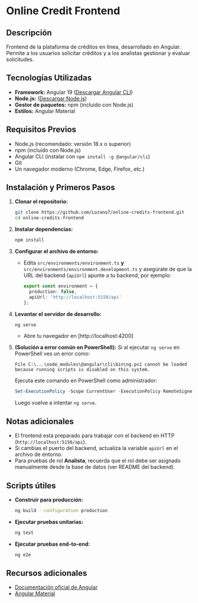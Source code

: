 # Online Credit Frontend

## Descripción
Frontend de la plataforma de créditos en línea, desarrollado en Angular. Permite a los usuarios solicitar créditos y a los analistas gestionar y evaluar solicitudes.

## Tecnologías Utilizadas
- **Framework:** Angular 19 ([Descargar Angular CLI](https://angular.dev/tools/cli))
- **Node.js:** ([Descargar Node.js](https://nodejs.org/))
- **Gestor de paquetes:** npm (incluido con Node.js)
- **Estilos:** Angular Material

## Requisitos Previos
- Node.js (recomendado: versión 18.x o superior)
- npm (incluido con Node.js)
- Angular CLI (instalar con `npm install -g @angular/cli`)
- Git
- Un navegador moderno (Chrome, Edge, Firefox, etc.)

## Instalación y Primeros Pasos

1. **Clonar el repositorio:**
   ```bash
   git clone https://github.com/Lozano7/online-credits-frontend.git
   cd online-credits-frontend
   ```

2. **Instalar dependencias:**
   ```bash
   npm install
   ```

3. **Configurar el archivo de entorno:**
   - Edita `src/environments/environment.ts` **y** `src/environments/environment.development.ts` y asegúrate de que la URL del backend (`apiUrl`) apunte a tu backend, por ejemplo:
     ```typescript
     export const environment = {
       production: false,
       apiUrl: 'http://localhost:5150/api'
     };
     ```

4. **Levantar el servidor de desarrollo:**
   ```bash
   ng serve
   ```
   - Abre tu navegador en [http://localhost:4200]

5. **(Solución a error común en PowerShell):**
   Si al ejecutar `ng serve` en PowerShell ves un error como:
   ```
   File C:\...\node_modules\@angular\cli\bin\ng.ps1 cannot be loaded because running scripts is disabled on this system.
   ```
   Ejecuta este comando en PowerShell como administrador:
   ```powershell
   Set-ExecutionPolicy -Scope CurrentUser -ExecutionPolicy RemoteSigned
   ```
   Luego vuelve a intentar `ng serve`.

## Notas adicionales

- El frontend está preparado para trabajar con el backend en HTTP (`http://localhost:5150/api`).
- Si cambias el puerto del backend, actualiza la variable `apiUrl` en el archivo de entorno.
- Para pruebas de rol **Analista**, recuerda que el rol debe ser asignado manualmente desde la base de datos (ver README del backend).

## Scripts útiles

- **Construir para producción:**
  ```bash
  ng build --configuration production
  ```

- **Ejecutar pruebas unitarias:**
  ```bash
  ng test
  ```

- **Ejecutar pruebas end-to-end:**
  ```bash
  ng e2e
  ```

## Recursos adicionales

- [Documentación oficial de Angular](https://angular.dev/docs)
- [Angular Material](https://material.angular.io/)


